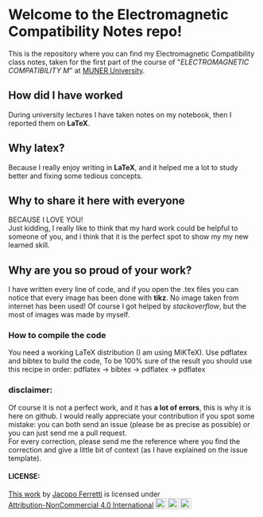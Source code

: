 # Welcome  to the Electromagnetic Compatibility Notes repo!  
  
This  is  the  repository  where you can  find  my Electromagnetic Compatibility class notes,  taken  for the first  part  of the  course  of "*ELECTROMAGNETIC  COMPATIBILITY M*" at  [MUNER  University](https://motorvehicleuniversity.com).  
  
##  How  did  I  have  worked  
During university lectures  I  have taken notes on my  notebook, then  I  reported  them on  **LaTeX**.  
  
##  Why latex?  
Because I  really  enjoy  writing in  **LaTeX**, and it  helped  me a  lot  to  study  better and  fixing  some tedious concepts.  
  
##  Why to  share  it here with everyone  
BECAUSE I  LOVE  YOU!  
Just kidding, I really like to think  that  my  hard work could be helpful to someone of you, and i  think  that it is the perfect  spot to show  my  my  new learned skill.  
  
##  Why  are  you  so proud of your  work?  
I have  written  every  line  of  code, and if  you  open  the  .tex  files  you  can notice that every  image  has been done with  **tikz**. No  image  taken  from  internet  has been  used! Of course  I got helped by  *stackoverflow*, but the  most  of  images  was made by myself. 

### How to compile the code
You need a working LaTeX distribution (I am using MiKTeX).
Use pdflatex and bibtex to build the code,
To be 100% sure of the result you should use this recipe in order: pdflatex -> bibtex -> pdflatex -> pdflatex

  
###  disclaimer:  
Of course  it  is  not a  perfect  work, and  it  has  **a lot of  errors**, this  is  why  it  is here on  github. I would  really  appreciate your  contribution  if  you  spot  some  mistake: you  can  both  send  an  issue  (please be as precise as possible)  or  you  can  just  send  me a pull request.  
For every  correction, please  send  me the  reference  where  you  find  the  correction  and  give  a little bit of  context  (as I have  explained  on the issue template).

#### LICENSE:

<p xmlns:cc="http://creativecommons.org/ns#" ><a rel="cc:attributionURL" href="https://github.com/mrjacopong/electromagnetic-compatibility">This work</a> by <a rel="cc:attributionURL dct:creator" property="cc:attributionName" href="https://www.linkedin.com/in/jacopoferretti/">Jacopo Ferretti</a> is licensed under <a href="http://creativecommons.org/licenses/by-nc/4.0/?ref=chooser-v1" target="_blank" rel="license noopener noreferrer" style="display:inline-block;">Attribution-NonCommercial 4.0 International<img style="height:22px!important;margin-left:3px;vertical-align:text-bottom;" src="https://mirrors.creativecommons.org/presskit/icons/cc.svg?ref=chooser-v1"><img style="height:22px!important;margin-left:3px;vertical-align:text-bottom;" src="https://mirrors.creativecommons.org/presskit/icons/by.svg?ref=chooser-v1"><img style="height:22px!important;margin-left:3px;vertical-align:text-bottom;" src="https://mirrors.creativecommons.org/presskit/icons/nc.svg?ref=chooser-v1"></a></p>
